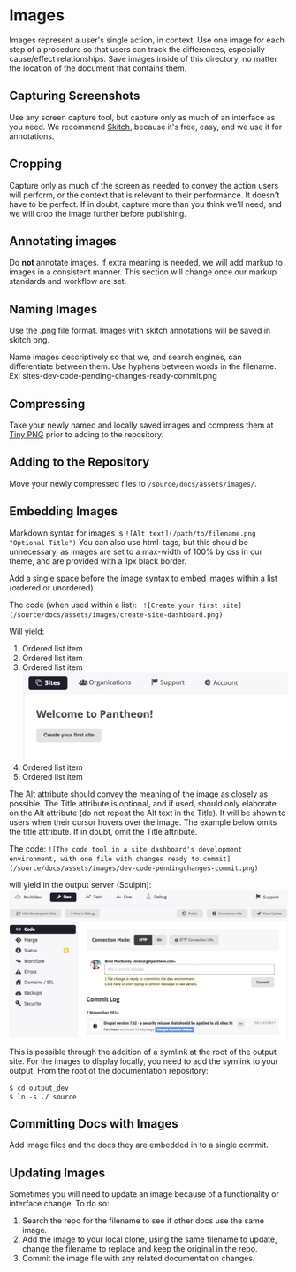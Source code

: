 # Images
Images represent a user's single action, in context. Use one image for each step of a procedure so that users can track the differences, especially cause/effect relationships.
Save images inside of this directory, no matter the location of the document that contains them.

## Capturing Screenshots

Use any screen capture tool, but capture only as much of an interface as you need. We recommend [Skitch](https://evernote.com/skitch/ "Skitch download page"), because it's free, easy, and we use it for annotations.  

## Cropping
Capture only as much of the screen as needed to convey the action users will perform, or the context that is relevant to their performance. It doesn't have to be perfect. If in doubt, capture more than you think we'll need, and we will crop the image further before publishing.

## Annotating images

Do **not** annotate images. If extra meaning is needed, we will add markup to images in a consistent manner. This section will change once our markup standards and workflow are set.

## Naming Images
Use the .png file format. Images with skitch annotations will be saved in skitch png.

Name images descriptively so that we, and search engines, can differentiate between them. Use hyphens between words in the filename.  
Ex: sites-dev-code-pending-changes-ready-commit.png

## Compressing

Take your newly named and locally saved images and compress them at [Tiny PNG](https://tinypng.com/) prior to adding to the repository.

## Adding to the Repository
Move your newly compressed files to `/source/docs/assets/images/`.

## Embedding Images
Markdown syntax for images is `![Alt text](/path/to/filename.png "Optional Title")` You can also use html <img> tags, but this should be unnecessary, as images are set to a max-width of 100% by css in our theme, and are provided with a 1px black border.

Add a single space before the image syntax to embed images within a list (ordered or unordered).

The code (when used within a list): ` ![Create your first site](/source/docs/assets/images/create-site-dashboard.png)`

Will yield:

1. Ordered list item
2. Ordered list item
3. Ordered list item
 ![Create your first site](/source/docs/assets/images/create-site-dashboard.png)
4. Ordered list item
5. Ordered list item

The Alt attribute should convey the meaning of the image as closely as possible. The Title attribute is optional, and if used, should only elaborate on the Alt attribute (do not repeat the Alt text in the Title). It will be shown to users when their cursor hovers over the image. The example below omits the title attribute. If in doubt, omit the Title attribute.

The code: `![The code tool in a site dashboard's development environment, with one file with changes ready to commit](/source/docs/assets/images/dev-code-pendingchanges-commit.png)`

will yield in the output server (Sculpin):
![The code tool in a site dashboard's development environment, with one file with changes ready to commit](/source/docs/assets/images/dev-code-pendingchanges-commit.png)

This is possible through the addition of a symlink at the root of the output site. For the images to display locally, you need to add the symlink to your output. From the root of the documentation repository:

```
$ cd output_dev
$ ln -s ./ source
```

## Committing Docs with Images
Add image files and the docs they are embedded in to a single commit.

## Updating Images
Sometimes you will need to update an image because of a functionality or interface change. To do so:

1. Search the repo for the filename to see if other docs use the same image.
2. Add the image to your local clone, using the same filename to update, change the filename to replace and keep the original in the repo.
3. Commit the image file with any related documentation changes.
